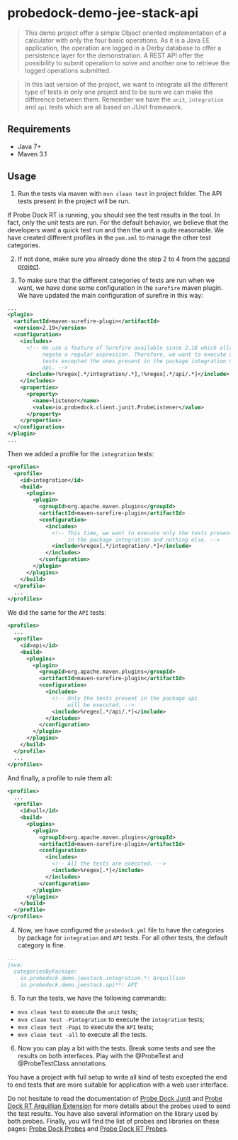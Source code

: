 # probedock-demo-jee-stack-api

> This demo project offer a simple Object oriented implementation of a calculator with only the four basic operations. As it is a Java EE application, the operation are logged in a Derby database to offer a persistence layer for the demonstration. A REST API offer the possibility to submit operation to solve and another one to retrieve the logged operations submitted.

> In this last version of the project, we want to integrate all the different type of tests in only one project and to be sure we can make the difference between them. Remember we have the `unit`, `integration` and `api` tests which are all based on JUnit framework.

## Requirements

* Java 7+
* Maven 3.1

## Usage

1. Run the tests via maven with `mvn clean test` in project folder. The API tests present in the project will be run.

  If Probe Dock RT is running, you should see the test results in the tool. In fact, only the unit tests are run. For the default behavior, we believe that the developers want a quick test run and then the unit is quite reasonable. We have created different profiles in the `pom.xml` to manage the other test categories.

2. If not done, make sure you already done the step 2 to 4 from the [second project](../probedock-demo-jee-stack-unit).

3. To make sure that the different categories of tests are run when we want, we have done some configuration in the `surefire` maven plugin. We have updated the main configuration of surefire in this way:

  ```xml
  ...
  <plugin>
    <artifactId>maven-surefire-plugin</artifactId>
    <version>2.19</version>
    <configuration>
      <includes>
        <!-- We use a feature of Surefire available since 2.18 which allow to
             negate a regular expression. Therefore, we want to execute all the
             tests excepted the ones present in the package integration or
             api. -->
        <include>!%regex[.*/integration/.*],!%regex[.*/api/.*]</include>
      </includes>
      <properties>
        <property>
          <name>listener</name>
          <value>io.probedock.client.junit.ProbeListener</value>
        </property>
      </properties>
    </configuration>
  </plugin>
  ...
  ```

  Then we added a profile for the `integration` tests:

  ```xml
  <profiles>
    <profile>
      <id>integration</id>
      <build>
        <plugins>
          <plugin>
            <groupId>org.apache.maven.plugins</groupId>
            <artifactId>maven-surefire-plugin</artifactId>
            <configuration>
              <includes>
                <!-- This time, we want to execute only the tests present
                     in the package integration and nothing else. -->
                <include>%regex[.*/integration/.*]</include>
              </includes>
            </configuration>
          </plugin>
        </plugins>
      </build>
    </profile>
    ...
  </profiles>
  ```

  We did the same for the `API` tests:

  ```xml
  <profiles>
    ...
    <profile>
      <id>api</id>
      <build>
        <plugins>
          <plugin>
            <groupId>org.apache.maven.plugins</groupId>
            <artifactId>maven-surefire-plugin</artifactId>
            <configuration>
              <includes>
                <!-- Only the tests present in the package api
                     will be executed. -->
                <include>%regex[.*/api/.*]</include>
              </includes>
            </configuration>
          </plugin>
        </plugins>
      </build>
    </profile>
    ...
  </profiles>
  ```

  And finally, a profile to rule them all:

  ```xml
  <profiles>
    ...
    <profile>
      <id>all</id>
      <build>
        <plugins>
          <plugin>
            <groupId>org.apache.maven.plugins</groupId>
            <artifactId>maven-surefire-plugin</artifactId>
            <configuration>
              <includes>
                <!-- All the tests are executed. -->
                <include>%regex[.*]</include>
              </includes>
            </configuration>
          </plugin>
        </plugins>
      </build>
    </profile>
  </profiles>
  ```

4. Now, we have configured the `probedock.yml` file to have the categories by package for `integration` and `API` tests. For all other tests, the default category is fine.

  ```yml
  ...
  java:
    categoriesByPackage:
      io.probedock.demo.jeestack.integration.*: Arquillian
      io.probedock.demo.jeestack.api**: API
  ```

5. To run the tests, we have the following commands:

  * `mvn clean test` to execute the `unit` tests;
  * `mvn clean test -Pintegration` to execute the `integration` tests;
  * `mvn clean test -Papi` to execute the `API` tests;
  * `mvn clean test -all` to execute all the tests.

6. Now you can play a bit with the tests. Break some tests and see the results on both interfaces. Play with the @ProbeTest and @ProbeTestClass annotations.

  You have a project with full setup to write all kind of tests excepted the end to end tests that are more suitable for application with a web user interface.

  Do not hesitate to read the documentation of [Probe Dock Junit](https://github.com/probedock/probedock-junit) and [Probe Dock RT Arquillian Extension](https://github.com/probedock/probedock-rt-arquillian-extension) for more details about the probes used to send the test results. You have also several information on the library used by both probes. Finally, you will find the list of probes and libraries on these pages: [Probe Dock Probes](https://github.com/probedock/probedock-probes) and [Probe Dock RT Probes](https://github.com/probedock/probedock-rt-probes).
